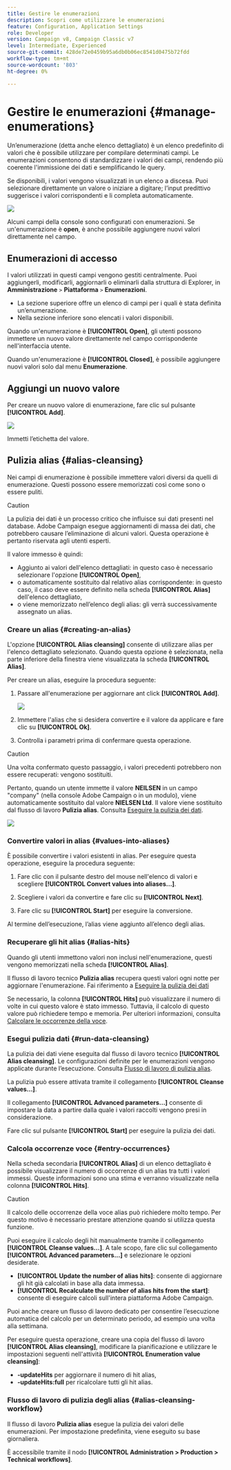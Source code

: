 ```yaml
---
title: Gestire le enumerazioni
description: Scopri come utilizzare le enumerazioni
feature: Configuration, Application Settings
role: Developer
version: Campaign v8, Campaign Classic v7
level: Intermediate, Experienced
source-git-commit: 428de72e0459b95a6db0b06ec8541d0475b72fdd
workflow-type: tm+mt
source-wordcount: '803'
ht-degree: 0%

---
```


# Gestire le enumerazioni {#manage-enumerations}

Un’enumerazione (detta anche elenco dettagliato) è un elenco predefinito di valori che è possibile utilizzare per compilare determinati campi. Le enumerazioni consentono di standardizzare i valori dei campi, rendendo più coerente l&#39;immissione dei dati e semplificando le query.

Se disponibili, i valori vengono visualizzati in un elenco a discesa. Puoi selezionare direttamente un valore o iniziare a digitare; l’input predittivo suggerisce i valori corrispondenti e li completa automaticamente.

![](assets/enum_values.png)

Alcuni campi della console sono configurati con enumerazioni. Se un&#39;enumerazione è **open**, è anche possibile aggiungere nuovi valori direttamente nel campo.

## Enumerazioni di accesso

I valori utilizzati in questi campi vengono gestiti centralmente. Puoi aggiungerli, modificarli, aggiornarli o eliminarli dalla struttura di Explorer, in **Amministrazione** `>` **Piattaforma** `>` **Enumerazioni**.

* La sezione superiore offre un elenco di campi per i quali è stata definita un’enumerazione.
* Nella sezione inferiore sono elencati i valori disponibili.

Quando un&#39;enumerazione è **[!UICONTROL Open]**, gli utenti possono immettere un nuovo valore direttamente nel campo corrispondente nell&#39;interfaccia utente.

Quando un&#39;enumerazione è **[!UICONTROL Closed]**, è possibile aggiungere nuovi valori solo dal menu **Enumerazione**.

## Aggiungi un nuovo valore

Per creare un nuovo valore di enumerazione, fare clic sul pulsante **[!UICONTROL Add]**.

![](assets/enumeration_screen.png)

Immetti l’etichetta del valore.


## Pulizia alias {#alias-cleansing}

Nei campi di enumerazione è possibile immettere valori diversi da quelli di enumerazione. Questi possono essere memorizzati così come sono o essere puliti.

>[!CAUTION]
>
>La pulizia dei dati è un processo critico che influisce sui dati presenti nel database. Adobe Campaign esegue aggiornamenti di massa dei dati, che potrebbero causare l’eliminazione di alcuni valori. Questa operazione è pertanto riservata agli utenti esperti.

Il valore immesso è quindi:

* Aggiunto ai valori dell&#39;elenco dettagliati: in questo caso è necessario selezionare l&#39;opzione **[!UICONTROL Open]**,
* o automaticamente sostituito dal relativo alias corrispondente: in questo caso, il caso deve essere definito nella scheda **[!UICONTROL Alias]** dell&#39;elenco dettagliato,
* o viene memorizzato nell’elenco degli alias: gli verrà successivamente assegnato un alias.

### Creare un alias {#creating-an-alias}

L&#39;opzione **[!UICONTROL Alias cleansing]** consente di utilizzare alias per l&#39;elenco dettagliato selezionato. Quando questa opzione è selezionata, nella parte inferiore della finestra viene visualizzata la scheda **[!UICONTROL Alias]**.

Per creare un alias, eseguire la procedura seguente:

1. Passare all&#39;enumerazione per aggiornare ant click **[!UICONTROL Add]**.

   ![](assets/enumeration_alias_create.png)

1. Immettere l&#39;alias che si desidera convertire e il valore da applicare e fare clic su **[!UICONTROL Ok]**.

1. Controlla i parametri prima di confermare questa operazione.

>[!CAUTION]
>
>Una volta confermato questo passaggio, i valori precedenti potrebbero non essere recuperati: vengono sostituiti.

Pertanto, quando un utente immette il valore **NEILSEN** in un campo &quot;company&quot; (nella console Adobe Campaign o in un modulo), viene automaticamente sostituito dal valore **NIELSEN Ltd**. Il valore viene sostituito dal flusso di lavoro **Pulizia alias**. Consulta [Eseguire la pulizia dei dati](#running-data-cleansing).

![](assets/enumeration_alias_use.png)

### Convertire valori in alias {#values-into-aliases}

È possibile convertire i valori esistenti in alias. Per eseguire questa operazione, eseguire la procedura seguente:

1. Fare clic con il pulsante destro del mouse nell&#39;elenco di valori e scegliere **[!UICONTROL Convert values into aliases...]**.

1. Scegliere i valori da convertire e fare clic su **[!UICONTROL Next]**.

1. Fare clic su **[!UICONTROL Start]** per eseguire la conversione.

Al termine dell’esecuzione, l’alias viene aggiunto all’elenco degli alias.

### Recuperare gli hit alias {#alias-hits}

Quando gli utenti immettono valori non inclusi nell&#39;enumerazione, questi vengono memorizzati nella scheda **[!UICONTROL Alias]**.

Il flusso di lavoro tecnico **Pulizia alias** recupera questi valori ogni notte per aggiornare l&#39;enumerazione. Fai riferimento a [Eseguire la pulizia dei dati](#running-data-cleansing)

Se necessario, la colonna **[!UICONTROL Hits]** può visualizzare il numero di volte in cui questo valore è stato immesso. Tuttavia, il calcolo di questo valore può richiedere tempo e memoria. Per ulteriori informazioni, consulta [Calcolare le occorrenze della voce](#calculating-entry-occurrences).

### Esegui pulizia dati {#run-data-cleansing}

La pulizia dei dati viene eseguita dal flusso di lavoro tecnico **[!UICONTROL Alias cleansing]**. Le configurazioni definite per le enumerazioni vengono applicate durante l’esecuzione. Consulta [Flusso di lavoro di pulizia alias](#alias-cleansing-workflow).

La pulizia può essere attivata tramite il collegamento **[!UICONTROL Cleanse values...]**.

Il collegamento **[!UICONTROL Advanced parameters...]** consente di impostare la data a partire dalla quale i valori raccolti vengono presi in considerazione.

Fare clic sul pulsante **[!UICONTROL Start]** per eseguire la pulizia dei dati.

### Calcola occorrenze voce {#entry-occurrences}

Nella scheda secondaria **[!UICONTROL Alias]** di un elenco dettagliato è possibile visualizzare il numero di occorrenze di un alias tra tutti i valori immessi. Queste informazioni sono una stima e verranno visualizzate nella colonna **[!UICONTROL Hits]**.

>[!CAUTION]
>
>Il calcolo delle occorrenze della voce alias può richiedere molto tempo. Per questo motivo è necessario prestare attenzione quando si utilizza questa funzione.

Puoi eseguire il calcolo degli hit manualmente tramite il collegamento **[!UICONTROL Cleanse values...]**. A tale scopo, fare clic sul collegamento **[!UICONTROL Advanced parameters...]** e selezionare le opzioni desiderate.

* **[!UICONTROL Update the number of alias hits]**: consente di aggiornare gli hit già calcolati in base alla data immessa.
* **[!UICONTROL Recalculate the number of alias hits from the start]**: consente di eseguire calcoli sull&#39;intera piattaforma Adobe Campaign.

Puoi anche creare un flusso di lavoro dedicato per consentire l’esecuzione automatica del calcolo per un determinato periodo, ad esempio una volta alla settimana.

Per eseguire questa operazione, creare una copia del flusso di lavoro **[!UICONTROL Alias cleansing]**, modificare la pianificazione e utilizzare le impostazioni seguenti nell&#39;attività **[!UICONTROL Enumeration value cleansing]**:

* **-updateHits** per aggiornare il numero di hit alias,
* **-updateHits:full** per ricalcolare tutti gli hit alias.

### Flusso di lavoro di pulizia degli alias {#alias-cleansing-workflow}

Il flusso di lavoro **Pulizia alias** esegue la pulizia dei valori delle enumerazioni. Per impostazione predefinita, viene eseguito su base giornaliera.

È accessibile tramite il nodo **[!UICONTROL Administration > Production > Technical workflows]**.


